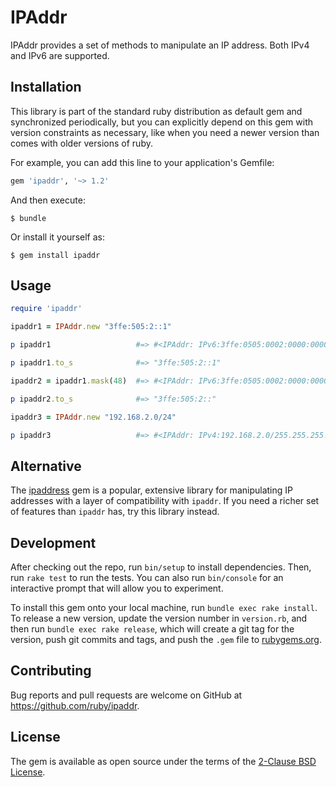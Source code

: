 # IPAddr

IPAddr provides a set of methods to manipulate an IP address.  Both
IPv4 and IPv6 are supported.

## Installation

This library is part of the standard ruby distribution as default gem
and synchronized periodically, but you can explicitly depend on this
gem with version constraints as necessary, like when you need a newer
version than comes with older versions of ruby.

For example, you can add this line to your application's Gemfile:

```ruby
gem 'ipaddr', '~> 1.2'
```

And then execute:

    $ bundle

Or install it yourself as:

    $ gem install ipaddr

## Usage

```ruby
require 'ipaddr'

ipaddr1 = IPAddr.new "3ffe:505:2::1"

p ipaddr1                   #=> #<IPAddr: IPv6:3ffe:0505:0002:0000:0000:0000:0000:0001/ffff:ffff:ffff:ffff:ffff:ffff:ffff:ffff>

p ipaddr1.to_s              #=> "3ffe:505:2::1"

ipaddr2 = ipaddr1.mask(48)  #=> #<IPAddr: IPv6:3ffe:0505:0002:0000:0000:0000:0000:0000/ffff:ffff:ffff:0000:0000:0000:0000:0000>

p ipaddr2.to_s              #=> "3ffe:505:2::"

ipaddr3 = IPAddr.new "192.168.2.0/24"

p ipaddr3                   #=> #<IPAddr: IPv4:192.168.2.0/255.255.255.0>
```

## Alternative

The [ipaddress](https://rubygems.org/gems/ipaddress) gem is a popular,
extensive library for manipulating IP addresses with a layer of
compatibility with `ipaddr`.  If you need a richer set of features
than `ipaddr` has, try this library instead.

## Development

After checking out the repo, run `bin/setup` to install dependencies. Then, run `rake test` to run the tests. You can also run `bin/console` for an interactive prompt that will allow you to experiment.

To install this gem onto your local machine, run `bundle exec rake install`. To release a new version, update the version number in `version.rb`, and then run `bundle exec rake release`, which will create a git tag for the version, push git commits and tags, and push the `.gem` file to [rubygems.org](https://rubygems.org).

## Contributing

Bug reports and pull requests are welcome on GitHub at https://github.com/ruby/ipaddr.

## License

The gem is available as open source under the terms of the [2-Clause BSD License](https://opensource.org/licenses/BSD-2-Clause).
